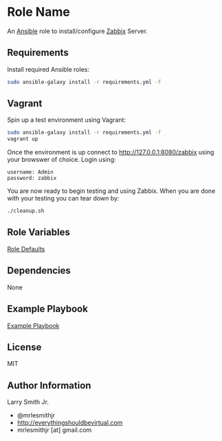 # Role Name

An [Ansible](https://www.ansible.com) role to install/configure [Zabbix](https://www.zabbix.com) Server.

## Requirements

Install required Ansible roles:

```bash
sudo ansible-galaxy install -r requirements.yml -f
```

## Vagrant

Spin up a test environment using Vagrant:

```bash
sudo ansible-galaxy install -r requirements.yml -f
vagrant up
```

Once the environment is up connect to <http://127.0.0.1:8080/zabbix> using
your browswer of choice.
Login using:

    username: Admin
    password: zabbix

You are now ready to begin testing and using Zabbix.
When you are done with your testing you can tear down by:

```bash
./cleanup.sh
```

## Role Variables

[Role Defaults](./defaults/main.yml)

## Dependencies

None

## Example Playbook

[Example Playbook](./playbook.yml)

## License

MIT

## Author Information

Larry Smith Jr.

-   @mrlesmithjr
-   <http://everythingshouldbevirtual.com>
-   mrlesmithjr [at] gmail.com
